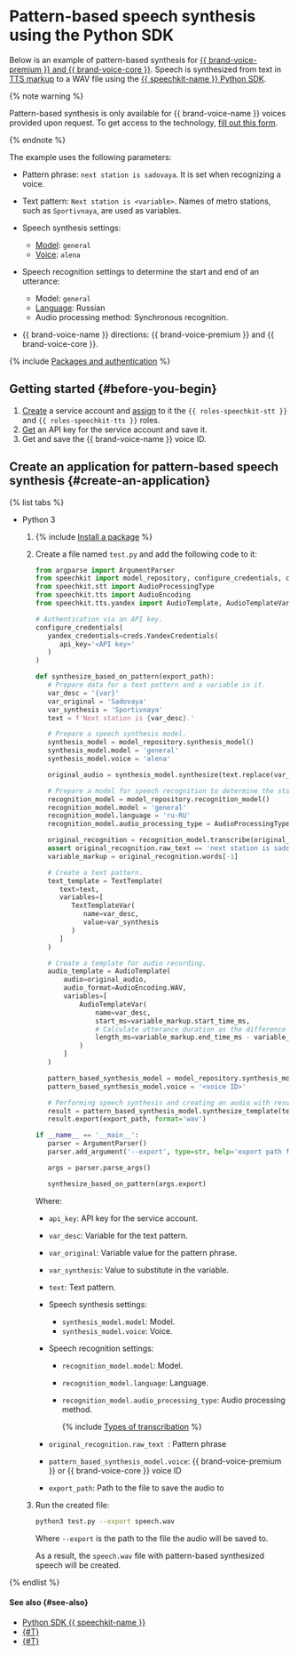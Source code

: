 # Pattern-based speech synthesis using the Python SDK

Below is an example of pattern-based synthesis for [{{ brand-voice-premium }} and {{ brand-voice-core }}](../../tts/brand-voice/index.md). Speech is synthesized from text in [TTS markup](../../tts/markup/tts-markup.md) to a WAV file using the [{{ speechkit-name }} Python SDK](index.md).


{% note warning %}

Pattern-based synthesis is only available for {{ brand-voice-name }} voices provided upon request. To get access to the technology, [fill out this form](#contact-form).

{% endnote %}


The example uses the following parameters:

* Pattern phrase: `next station is sadovaya`. It is set when recognizing a voice.
* Text pattern: `Next station is <variable>`. Names of metro stations, such as `Sportivnaya`, are used as variables.
* Speech synthesis settings:

   * [Model](../../stt/models.md#tags): `general`
   * [Voice](../../tts/voices.md#premium): `alena`

* Speech recognition settings to determine the start and end of an utterance:

   * Model: `general`
   * [Language](../../stt/models.md#languages): Russian
   * Audio processing method: Synchronous recognition.

* {{ brand-voice-name }} directions: {{ brand-voice-premium }} and {{ brand-voice-core }}.

{% include [Packages and authentication](../../../_includes/speechkit/packages-and-auth.md) %}

## Getting started {#before-you-begin}

1. [Create](../../../iam/operations/sa/create.md) a service account and [assign](../../../iam/operations/sa/assign-role-for-sa.md) to it the `{{ roles-speechkit-stt }}` and `{{ roles-speechkit-tts }}` roles.
1. [Get](../../../iam/operations/api-key/create.md) an API key for the service account and save it.
1. Get and save the {{ brand-voice-name }} voice ID.

## Create an application for pattern-based speech synthesis {#create-an-application}

{% list tabs %}

- Python 3

   1. {% include [Install a package](../../../_includes/speechkit/install-packages.md) %}
   1. Create a file named `test.py` and add the following code to it:

      ```python
      from argparse import ArgumentParser
      from speechkit import model_repository, configure_credentials, creds
      from speechkit.stt import AudioProcessingType
      from speechkit.tts import AudioEncoding
      from speechkit.tts.yandex import AudioTemplate, AudioTemplateVar, TextTemplate, TextTemplateVar

      # Authentication via an API key.
      configure_credentials(
         yandex_credentials=creds.YandexCredentials(
            api_key='<API key>'
         )
      )

      def synthesize_based_on_pattern(export_path):
         # Prepare data for a text pattern and a variable in it.
         var_desc = '{var}'
         var_original = 'Sadovaya'
         var_synthesis = 'Sportivnaya'
         text = f'Next station is {var_desc}.'

         # Prepare a speech synthesis model.
         synthesis_model = model_repository.synthesis_model()
         synthesis_model.model = 'general'
         synthesis_model.voice = 'alena'

         original_audio = synthesis_model.synthesize(text.replace(var_desc, var_original), raw_format=True)

         # Prepare a model for speech recognition to determine the start and end of utterance.
         recognition_model = model_repository.recognition_model()
         recognition_model.model = 'general'
         recognition_model.language = 'ru-RU'
         recognition_model.audio_processing_type = AudioProcessingType.Full

         original_recognition = recognition_model.transcribe(original_audio)[0]
         assert original_recognition.raw_text == 'next station is sadovaya'
         variable_markup = original_recognition.words[-1]

         # Create a text pattern.
         text_template = TextTemplate(
            text=text,
            variables=[
               TextTemplateVar(
                  name=var_desc,
                  value=var_synthesis
               )
            ]
         )

         # Create a template for audio recording.
         audio_template = AudioTemplate(
             audio=original_audio,
             audio_format=AudioEncoding.WAV,
             variables=[
                 AudioTemplateVar(
                     name=var_desc,
                     start_ms=variable_markup.start_time_ms,
                     # Calculate utterance duration as the difference between the end (EOU) and start of utterance.
                     length_ms=variable_markup.end_time_ms - variable_markup.start_time_ms
                 )
             ]
         )

         pattern_based_synthesis_model = model_repository.synthesis_model()
         pattern_based_synthesis_model.voice = '<voice ID>'

         # Performing speech synthesis and creating an audio with results.
         result = pattern_based_synthesis_model.synthesize_template(text_template, audio_template, raw_format=False)
         result.export(export_path, format='wav')

      if __name__ == '__main__':
         parser = ArgumentParser()
         parser.add_argument('--export', type=str, help='export path for synthesized audio', required=True)

         args = parser.parse_args()

         synthesize_based_on_pattern(args.export)
      ```

      Where:

      * `api_key`: API key for the service account.
      * `var_desc`: Variable for the text pattern.
      * `var_original`: Variable value for the pattern phrase.
      * `var_synthesis`: Value to substitute in the variable.
      * `text`: Text pattern.
      * Speech synthesis settings:

         * `synthesis_model.model`: Model.
         * `synthesis_model.voice`: Voice.

      * Speech recognition settings:

         * `recognition_model.model`: Model.
         * `recognition_model.language`: Language.
         * `recognition_model.audio_processing_type`: Audio processing method.

            {% include [Types of transcribation](../../../_includes/speechkit/audio_processing_type.md) %}

      * `original_recognition.raw_text `: Pattern phrase
      * `pattern_based_synthesis_model.voice`: {{ brand-voice-premium }} or {{ brand-voice-core }} voice ID
      * `export_path`: Path to the file to save the audio to

   1. Run the created file:

      ```bash
      python3 test.py --export speech.wav
      ```

      Where `--export` is the path to the file the audio will be saved to.

      As a result, the `speech.wav` file with pattern-based synthesized speech will be created.

{% endlist %}

#### See also {#see-also}

* [Python SDK {{ speechkit-name }}](https://pypi.org/project/yandex-speechkit/)
* [{#T}](templates-bvcc.md)
* [{#T}](../../tts/api/tts-templates.md)
